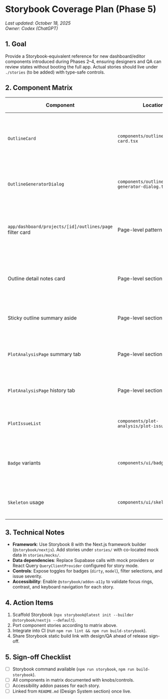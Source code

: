 # Storybook Coverage Plan (Phase 5)

_Last updated: October 18, 2025_  
_Owner: Codex (ChatGPT)_

## 1. Goal
Provide a Storybook-equivalent reference for new dashboard/editor components introduced during Phases 2–4, ensuring designers and QA can review states without booting the full app. Actual stories should live under `./stories` (to be added) with type-safe controls.

## 2. Component Matrix

| Component | Location | Required Stories |
|-----------|----------|------------------|
| `OutlineCard` | `components/outlines/outline-card.tsx` | Default, long premise, expanded sections, deletion confirmation (mocked). |
| `OutlineGeneratorDialog` | `components/outlines/outline-generator-dialog.tsx` | Closed, open (idle), generating (loading state), success. |
| `app/dashboard/projects/[id]/outlines/page` filter card | Page-level pattern | Snapshot stories: empty dataset, filtered results, loading skeletons. |
| Outline detail notes card | Page-level section | Notes clean, dirty (unsaved badge), over character limit. |
| Sticky outline summary aside | Page-level section | Desktop sticky, mobile collapsed snapshot. |
| `PlotAnalysisPage` summary tab | Page-level section | Pending analysis, completed with issues, completed zero issues. |
| `PlotAnalysisPage` history tab | Page-level section | Multiple runs (active + inactive), empty history. |
| `PlotIssueList` | `components/plot-analysis/plot-issue-list.tsx` | Critical issue, resolved issue, empty state. |
| `Badge` variants | `components/ui/badge.tsx` | Default, secondary, destructive (dirty state), outline (metadata tags). |
| `Skeleton` usage | `components/ui/skeleton.tsx` | Card grid placeholder (outline list), tab content loading. |

## 3. Technical Notes
- **Framework**: Use Storybook 8 with the Next.js framework builder (`@storybook/nextjs`). Add stories under `stories/` with co-located mock data in `stories/mocks/`.
- **Data dependencies**: Replace Supabase calls with mock providers or React Query `QueryClientProvider` configured for story mode.
- **Controls**: Expose toggles for badges (`dirty`, `model`), filter selections, and issue severity.
- **Accessibility**: Enable `@storybook/addon-a11y` to validate focus rings, contrast, and keyboard navigation for each story.

## 4. Action Items
1. Scaffold Storybook (`npx storybook@latest init --builder @storybook/nextjs --default`).  
2. Port component stories according to matrix above.  
3. Integrate into CI (run `npm run lint && npm run build-storybook`).  
4. Share Storybook static build link with design/QA ahead of release sign-off.

## 5. Sign-off Checklist
- [ ] Storybook command available (`npm run storybook`, `npm run build-storybook`).
- [ ] All components in matrix documented with knobs/controls.
- [ ] Accessibility addon passes for each story.
- [ ] Linked from `README.md` (Design System section) once live.
